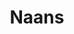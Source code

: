 ---
layout: recette-v2
categories: [recettes]
hidden: true
lang: fr
sitemap: true
title: Naans
type: obsolete
---
